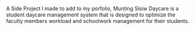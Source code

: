 A Side Project I made to add to my porfolio, Munting Sisiw Daycare is a student daycare management system that is designed to optimize the faculty members workload and schoolwork management for their students.
